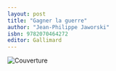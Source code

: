 ```yaml
---
layout: post
title: "Gagner la guerre"
author: "Jean-Philippe Jaworski"
isbn: 9782070464272
editor: Gallimard
---
```


![Couverture](/img/9782070464272.jpg)